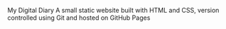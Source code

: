 My Digital Diary
A small static website built with HTML and CSS, version controlled using Git and hosted on GitHub Pages


